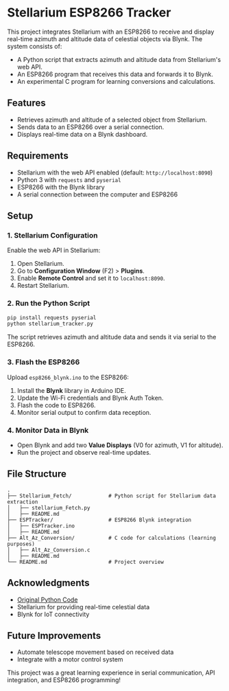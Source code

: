 # Stellarium ESP8266 Tracker

This project integrates Stellarium with an ESP8266 to receive and display real-time azimuth and altitude data of celestial objects via Blynk. The system consists of:
- A Python script that extracts azimuth and altitude data from Stellarium's web API.
- An ESP8266 program that receives this data and forwards it to Blynk.
- An experimental C program for learning conversions and calculations.

## Features
- Retrieves azimuth and altitude of a selected object from Stellarium.
- Sends data to an ESP8266 over a serial connection.
- Displays real-time data on a Blynk dashboard.

## Requirements
- Stellarium with the web API enabled (default: `http://localhost:8090`)
- Python 3 with `requests` and `pyserial`
- ESP8266 with the Blynk library
- A serial connection between the computer and ESP8266

## Setup
### 1. Stellarium Configuration
Enable the web API in Stellarium:
1. Open Stellarium.
2. Go to **Configuration Window** (F2) > **Plugins**.
3. Enable **Remote Control** and set it to `localhost:8090`.
4. Restart Stellarium.

### 2. Run the Python Script
```sh
pip install requests pyserial
python stellarium_tracker.py
```
The script retrieves azimuth and altitude data and sends it via serial to the ESP8266.

### 3. Flash the ESP8266
Upload `esp8266_blynk.ino` to the ESP8266:
1. Install the **Blynk** library in Arduino IDE.
2. Update the Wi-Fi credentials and Blynk Auth Token.
3. Flash the code to ESP8266.
4. Monitor serial output to confirm data reception.

### 4. Monitor Data in Blynk
- Open Blynk and add two **Value Displays** (V0 for azimuth, V1 for altitude).
- Run the project and observe real-time updates.

## File Structure
```
.
├── Stellarium_Fetch/            # Python script for Stellarium data extraction
│   ├── stellarium_Fetch.py
│   ├── README.md
├── ESPTracker/                  # ESP8266 Blynk integration
│   ├── ESPTracker.ino
│   ├── README.md
├── Alt_Az_Conversion/           # C code for calculations (learning purposes)
│   ├── Alt_Az_Conversion.c
│   ├── README.md
└── README.md                    # Project overview
```

## Acknowledgments
- [Original Python Code](<link-to-github>)
- Stellarium for providing real-time celestial data
- Blynk for IoT connectivity

## Future Improvements
- Automate telescope movement based on received data
- Integrate with a motor control system

This project was a great learning experience in serial communication, API integration, and ESP8266 programming!

